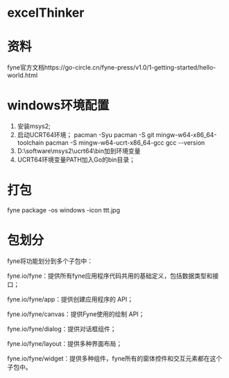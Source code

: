 # excelThinker




# 资料
fyne官方文档https://go-circle.cn/fyne-press/v1.0/1-getting-started/hello-world.html

# windows环境配置
1. 安装msys2;
2. 启动UCRT64环境；
   pacman -Syu
   pacman -S git mingw-w64-x86_64-toolchain
   pacman -S mingw-w64-ucrt-x86_64-gcc
   gcc --version
3. D:\software\msys2\ucrt64\bin加到环境变量
4. UCRT64环境变量PATH加入Go的bin目录；


# 打包
fyne package -os windows -icon ttt.jpg



# 包划分
fyne将功能划分到多个子包中：

fyne.io/fyne：提供所有fyne应用程序代码共用的基础定义，包括数据类型和接口；

fyne.io/fyne/app：提供创建应用程序的 API；

fyne.io/fyne/canvas：提供Fyne使用的绘制 API；

fyne.io/fyne/dialog：提供对话框组件；

fyne.io/fyne/layout：提供多种界面布局；

fyne.io/fyne/widget：提供多种组件，fyne所有的窗体控件和交互元素都在这个子包中。


